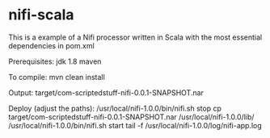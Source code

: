 # nifi-scala

This is a example of a Nifi processor written in Scala
with the most essential dependencies in pom.xml

Prerequisites:
jdk 1.8
maven

To compile:
mvn clean install

Output:
target/com-scriptedstuff-nifi-0.0.1-SNAPSHOT.nar

Deploy (adjust the paths):
/usr/local/nifi-1.0.0/bin/nifi.sh stop
cp target/com-scriptedstuff-nifi-0.0.1-SNAPSHOT.nar /usr/local/nifi-1.0.0/lib/
/usr/local/nifi-1.0.0/bin/nifi.sh start
tail -f /usr/local/nifi-1.0.0/log/nifi-app.log

